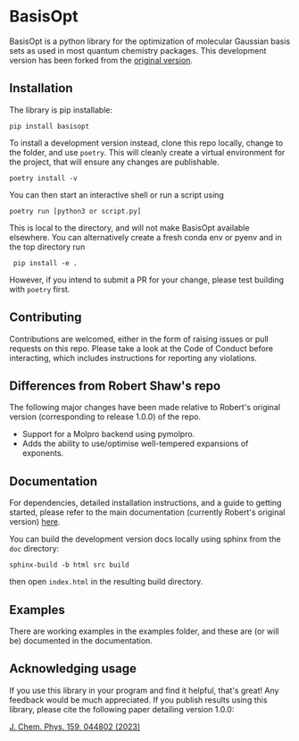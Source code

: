# BasisOpt

BasisOpt is a python library for the optimization of molecular Gaussian basis sets as used in most quantum chemistry packages. This development version has been forked from the [original version](https://github.com/robashaw/basisopt). 

## Installation

The library is pip installable:

	pip install basisopt

To install a development version instead, clone this repo locally, change to the folder, and use `poetry`. This will cleanly create a virtual environment for the project, that will ensure any changes are publishable. 

	poetry install -v 

You can then start an interactive shell or run a script using 

	poetry run [python3 or script.py]

This is local to the directory, and will not make BasisOpt available elsewhere. You can alternatively create a fresh conda env or pyenv and in the top directory run

	 pip install -e .

However, if you intend to submit a PR for your change, please test building with `poetry` first. 

## Contributing

Contributions are welcomed, either in the form of raising issues or pull requests on this repo. Please take a look at the Code of Conduct before interacting, which includes instructions for reporting any violations.

## Differences from Robert Shaw's repo

The following major changes have been made relative to Robert's original version (corresponding to release 1.0.0) of the repo.

- Support for a Molpro backend using pymolpro.
- Adds the ability to use/optimise well-tempered expansions of exponents.

## Documentation

For dependencies, detailed installation instructions, and a guide to getting started, please refer to the main documentation (currently Robert's original version) [here](https://basisopt.readthedocs.io/en/latest/index.html).

You can build the development version docs locally using sphinx from the ``doc`` directory:

	sphinx-build -b html src build

then open ``index.html`` in the resulting build directory.

## Examples

There are working examples in the examples folder, and these are (or will be) documented in the documentation. 

## Acknowledging usage

If you use this library in your program and find it helpful, that's great! Any feedback would be much appreciated. If you publish results using this library, please cite the following paper detailing version 1.0.0:

[J. Chem. Phys. 159, 044802 (2023)](https://doi.org/10.1063/5.0157878)
